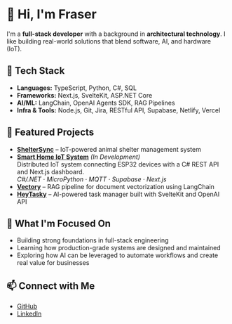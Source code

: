 # 👋 Hi, I'm Fraser

I'm a **full-stack developer** with a background in **architectural technology**. I like building real-world solutions that blend software, AI, and hardware (IoT).

## 🧰 Tech Stack

- **Languages:** TypeScript, Python, C#, SQL
- **Frameworks:** Next.js, SvelteKit, ASP.NET Core
- **AI/ML:** LangChain, OpenAI Agents SDK, RAG Pipelines
- **Infra & Tools:** Node.js, Git, Jira, RESTful API, Supabase, Netlify, Vercel

## 🚀 Featured Projects

- [**ShelterSync**](https://github.com/thebrownproject/shelter-sync) – IoT-powered animal shelter management system
- [**Smart Home IoT System**](https://github.com/thebrownproject/smart-home-iot) _(In Development)_  
  Distributed IoT system connecting ESP32 devices with a C# REST API and Next.js dashboard.  
  _C#/.NET · MicroPython · MQTT · Supabase · Next.js_
- [**Vectory**](https://github.com/thebrownproject/vectory) – RAG pipeline for document vectorization using LangChain
- [**HeyTasky**](https://github.com/thebrownproject/hey-tasky) – AI-powered task manager built with SvelteKit and OpenAI API

## 🧭 What I'm Focused On

- Building strong foundations in full-stack engineering
- Learning how production-grade systems are designed and maintained
- Exploring how AI can be leveraged to automate workflows and create real value for businesses

## 📫 Connect with Me

- [GitHub](https://github.com/thebrownproject)
- [LinkedIn](https://linkedin.com/in/fraserbrown-au)
